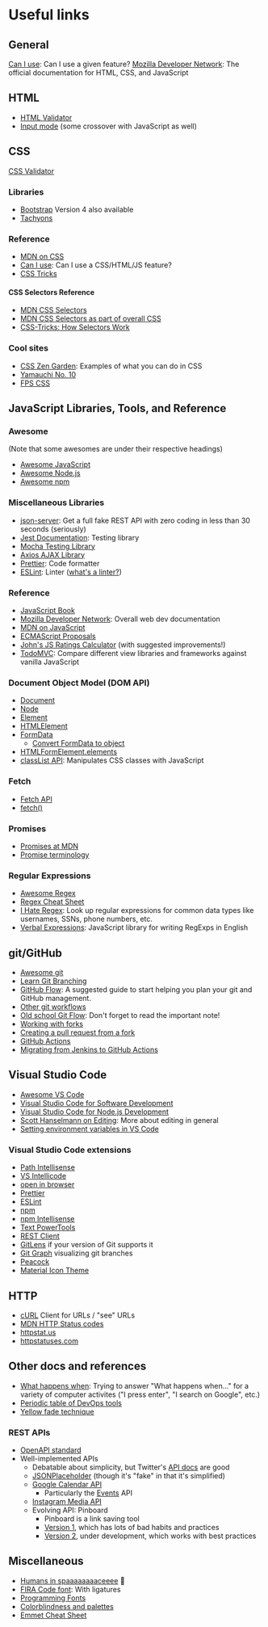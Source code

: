 # Useful links

## General

[Can I use](https://caniuse.com/): Can I use a given feature?
[Mozilla Developer Network](https://developer.mozilla.org/en-US/): The official documentation for HTML, CSS, and JavaScript

## HTML

- [HTML Validator](https://validator.w3.org/)
- [Input mode](https://css-tricks.com/everything-you-ever-wanted-to-know-about-inputmode/) (some crossover with JavaScript as well)

## CSS

[CSS Validator](https://jigsaw.w3.org/css-validator/)

### Libraries

- [Bootstrap](https://getbootstrap.com/docs) Version 4 also available
- [Tachyons](https://tachyons.io/)

### Reference

- [MDN on CSS](https://developer.mozilla.org/en-US/docs/Web/CSS)
- [Can I use](https://caniuse.com/): Can I use a CSS/HTML/JS feature?
- [CSS Tricks](https://css-tricks.com/)

#### CSS Selectors Reference

- [MDN CSS Selectors](https://developer.mozilla.org/en-US/docs/Web/CSS/CSS_Selectors)
- [MDN CSS Selectors as part of overall CSS](https://developer.mozilla.org/en-US/docs/Learn/CSS/Building_blocks/Selectors)
- [CSS-Tricks: How Selectors Work](https://css-tricks.com/how-css-selectors-work/)

### Cool sites

- [CSS Zen Garden](http://www.csszengarden.com/221/): Examples of what you can do in CSS
- [Yamauchi No. 10](https://y-n10.com/)
- [FPS CSS](https://keithclark.co.uk/labs/css-fps/)

## JavaScript Libraries, Tools, and Reference

### Awesome

(Note that some awesomes are under their respective headings)

- [Awesome JavaScript](https://github.com/sorrycc/awesome-javascript)
- [Awesome Node.js](https://github.com/sindresorhus/awesome-nodejs)
- [Awesome npm](https://github.com/sindresorhus/awesome-npm)

### Miscellaneous Libraries

- [json-server](https://github.com/typicode/json-server): Get a full fake REST API with zero coding in less than 30 seconds (seriously)
- [Jest Documentation](https://jestjs.io/docs/getting-started): Testing library
- [Mocha Testing Library](https://mochajs.org/)
- [Axios AJAX Library](https://axios-http.com/docs/api_intro)
- [Prettier](https://prettier.io/): Code formatter
- [ESLint](https://eslint.org/): Linter ([what's a linter?](https://sourcelevel.io/blog/what-is-a-linter-and-why-your-team-should-use-it))

### Reference

- [JavaScript Book](javascriptbook.com/code/)
- [Mozilla Developer Network](https://developer.mozilla.org/): Overall web dev documentation
- [MDN on JavaScript](https://developer.mozilla.org/en-US/docs/Web/JavaScript)
- [ECMAScript Proposals](https://github.com/tc39/proposals)
- [John's JS Ratings Calculator](https://github.com/johnpaxton-tjx/JS-RatingsCalculator) (with suggested improvements!)
- [TodoMVC](https://todomvc.com/): Compare different view libraries and frameworks against vanilla JavaScript

### Document Object Model (DOM API)

- [Document](https://developer.mozilla.org/en-US/docs/Web/API/Document)
- [Node](https://developer.mozilla.org/en-US/docs/Web/API/Node)
- [Element](https://developer.mozilla.org/en-US/docs/Web/API/Element)
- [HTMLElement](https://developer.mozilla.org/en-US/docs/Web/API/HTMLElement)
- [FormData](https://developer.mozilla.org/en-US/docs/Web/API/FormData/FormData)
  - [Convert FormData to object](https://stackoverflow.com/questions/41431322/how-to-convert-formdata-html5-object-to-json)
- [HTMLFormElement.elements](https://developer.mozilla.org/en-US/docs/Web/API/HTMLFormElement/elements)
- [classList API](https://developer.mozilla.org/en-US/docs/Web/API/Element/classList): Manipulates CSS classes with JavaScript

### Fetch

- [Fetch API](https://developer.mozilla.org/en-US/docs/Web/API/Fetch_API)
- [fetch()](https://developer.mozilla.org/en-US/docs/Web/API/fetch)

### Promises

- [Promises at MDN](https://developer.mozilla.org/en-US/docs/Web/JavaScript/Reference/Global_Objects/Promise)
- [Promise terminology](https://stackoverflow.com/a/56850392)

### Regular Expressions

- [Awesome Regex](https://github.com/aloisdg/awesome-regex)
- [Regex Cheat Sheet](https://remram44.github.io/regex-cheatsheet/regex.html)
- [I Hate Regex](https://ihateregex.io/): Look up regular expressions for common data types like usernames, SSNs, phone numbers, etc.
- [Verbal Expressions](https://github.com/VerbalExpressions/JSVerbalExpressions): JavaScript library for writing RegExps in English

## git/GitHub

- [Awesome git](https://github.com/dictcp/awesome-git)
- [Learn Git Branching](https://learngitbranching.js.org/?locale=en_US)
- [GitHub Flow](https://guides.github.com/introduction/flow/): A suggested guide to start helping you plan your git and GitHub management.
- [Other git workflows](https://buddy.works/blog/5-types-of-git-workflows)
- [Old school Git Flow](https://nvie.com/posts/a-successful-git-branching-model/): Don't forget to read the important note!
- [Working with forks](https://docs.github.com/en/github/collaborating-with-pull-requests/working-with-forks)
- [Creating a pull request from a fork](https://docs.github.com/en/github/collaborating-with-pull-requests/proposing-changes-to-your-work-with-pull-requests/creating-a-pull-request-from-a-fork)
- [GitHub Actions](https://docs.github.com/en/actions)
- [Migrating from Jenkins to GitHub Actions](https://docs.github.com/en/actions/migrating-to-github-actions/migrating-from-jenkins-to-github-actions)

## Visual Studio Code

- [Awesome VS Code](https://github.com/viatsko/awesome-vscode)
- [Visual Studio Code for Software Development](https://app.pluralsight.com/guides/visual-studio-code-for-software-development)
- [Visual Studio Code for Node.js Development](https://app.pluralsight.com/guides/visual-studio-code-for-node.js-development)
- [Scott Hanselmann on Editing](https://www.youtube.com/watch?v=gSMyLMZYjz8): More about editing in general
- [Setting environment variables in VS Code](https://stackoverflow.com/questions/43983718/set-global-path-environment-variable-in-vs-code)

### Visual Studio Code extensions

- [Path Intellisense](https://marketplace.visualstudio.com/items?itemName=christian-kohler.path-intellisense)
- [VS Intellicode](https://marketplace.visualstudio.com/items?itemName=VisualStudioExptTeam.vscodeintellicode)
- [open in browser](https://marketplace.visualstudio.com/items?itemName=techer.open-in-browser)
- [Prettier](https://marketplace.visualstudio.com/items?itemName=esbenp.prettier-vscode)
- [ESLint](https://marketplace.visualstudio.com/items?itemName=dbaeumer.vscode-eslint)
- [npm](https://marketplace.visualstudio.com/items?itemName=eg2.vscode-npm-script)
- [npm Intellisense](https://marketplace.visualstudio.com/items?itemName=christian-kohler.npm-intellisense)
- [Text PowerTools](https://marketplace.visualstudio.com/items?itemName=qcz.text-power-tools)
- [REST Client](https://marketplace.visualstudio.com/items?itemName=humao.rest-client)
- [GitLens](https://marketplace.visualstudio.com/items?itemName=eamodio.gitlens) if your version of Git supports it
- [Git Graph](https://marketplace.visualstudio.com/items?itemName=mhutchie.git-graph) visualizing git branches
- [Peacock](https://marketplace.visualstudio.com/items?itemName=johnpapa.vscode-peacock)
- [Material Icon Theme](https://marketplace.visualstudio.com/items?itemName=PKief.material-icon-theme)

## HTTP

- [cURL](https://curl.se/) Client for URLs / "see" URLs
- [MDN HTTP Status codes](https://developer.mozilla.org/en-US/docs/Web/HTTP/Status)
- [httpstat.us](http://httpstat.us/)
- [httpstatuses.com](https://httpstatuses.com/)

## Other docs and references

- [What happens when](https://github.com/alex/what-happens-when): Trying to answer "What happens when..." for a variety of computer activites ("I press enter", "I search on Google", etc.)
- [Periodic table of DevOps tools](https://digital.ai/periodic-table-of-devops-tools)
- [Yellow fade technique](https://kamranahmed.info/blog/2016/01/30/yellow-fade-technique-in-css/)

### REST APIs

- [OpenAPI standard](https://support.smartbear.com/swaggerhub/docs/tutorials/openapi-3-tutorial.html)
- Well-implemented APIs
  - Debatable about simplicity, but Twitter's [API docs](https://developer.twitter.com/en/docs/api-reference-index) are good
  - [JSONPlaceholder](http://jsonplaceholder.typicode.com/) (though it's "fake" in that it's simplified)
  - [Google Calendar API](https://developers.google.com/calendar/api/v3/reference)
    - Particularly the [Events](https://developers.google.com/calendar/api/v3/reference#Events) API
  - [Instagram Media API](https://developers.facebook.com/docs/instagram-api/reference/ig-media)
  - Evolving API: Pinboard
    - Pinboard is a link saving tool
    - [Version 1](https://pinboard.in/api/), which has lots of bad habits and practices
    - [Version 2](https://pinboard.in/api/v2/overview), under development, which works with best practices

## Miscellaneous

- [Humans in spaaaaaaaaceeee](http://open-notify.org/Open-Notify-API/People-In-Space/) :rocket:
- [FIRA Code font](https://github.com/tonsky/FiraCode): With ligatures
- [Programming Fonts](https://www.programmingfonts.org/)
- [Colorblindness and palettes](https://davidmathlogic.com/colorblind)
- [Emmet Cheat Sheet](https://docs.emmet.io/cheat-sheet/)
